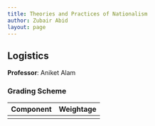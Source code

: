 ```yaml
---
title: Theories and Practices of Nationalism
author: Zubair Abid
layout: page
---
```



## Logistics

**Professor**: Aniket Alam

### Grading Scheme

| Component | Weightage |
|-----------|-----------|
|           |           |

